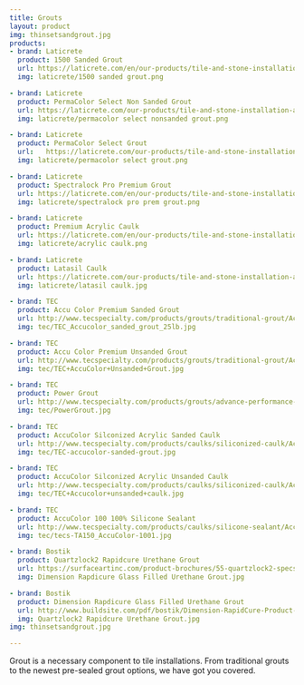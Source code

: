 ```yaml
---
title: Grouts
layout: product
img: thinsetsandgrout.jpg
products:
- brand: Laticrete
  product: 1500 Sanded Grout
  url: https://laticrete.com/en/our-products/tile-and-stone-installation-and-maintenance/grouts/cementitious-grouts/1500-sanded-grout
  img: laticrete/1500 sanded grout.png

- brand: Laticrete
  product: PermaColor Select Non Sanded Grout
  url: https://laticrete.com/our-products/tile-and-stone-installation-and-maintenance/grouts/cementitious-grouts/permacolor-select-ns-grout-base
  img: laticrete/permacolor select nonsanded grout.png

- brand: Laticrete
  product: PermaColor Select Grout
  url:   https://laticrete.com/our-products/tile-and-stone-installation-and-maintenance/grouts/cementitious-grouts/permacolor-select
  img: laticrete/permacolor select grout.png

- brand: Laticrete
  product: Spectralock Pro Premium Grout
  url: https://laticrete.com/en/our-products/tile-and-stone-installation-and-maintenance/grouts/epoxy-grouts/spectralock-pro-premium-grout
  img: laticrete/spectralock pro prem grout.png

- brand: Laticrete
  product: Premium Acrylic Caulk
  url: https://laticrete.com/en/our-products/tile-and-stone-installation-and-maintenance/caulks-and-sealants/acrylic-sealants/premium-acrylic-caulk
  img: laticrete/acrylic caulk.png

- brand: Laticrete
  product: Latasil Caulk
  url: https://laticrete.com/our-products/tile-and-stone-installation-and-maintenance/caulks-and-sealants/silicone-sealants/latasil
  img: laticrete/latasil caulk.jpg

- brand: TEC
  product: Accu Color Premium Sanded Grout
  url: http://www.tecspecialty.com/products/grouts/traditional-grout/AccuColor-Premium-Sanded-Grout.html#.V8iPNaMm6po
  img: tec/TEC_Accucolor_sanded_grout_25lb.jpg

- brand: TEC
  product: Accu Color Premium Unsanded Grout
  url: http://www.tecspecialty.com/products/grouts/traditional-grout/AccuColor-Premium-Unsanded-Grout.html#.V8iPcqMm6po
  img: tec/TEC+AccuColor+Unsanded+Grout.jpg

- brand: TEC
  product: Power Grout
  url: http://www.tecspecialty.com/products/grouts/advance-performance-grout/Power-Grout-Ultimate-Performance-Grout.html#.V8iPiaMm6po
  img: tec/PowerGrout.jpg

- brand: TEC
  product: AccuColor Silconized Acrylic Sanded Caulk
  url: http://www.tecspecialty.com/products/caulks/siliconized-caulk/AccuColor-Siliconized-Sanded-Acrylic-Caulk.html#.V8iRnKMm6po
  img: tec/TEC-accucolor-sanded-grout.jpg

- brand: TEC
  product: AccuColor Silconized Acrylic Unsanded Caulk
  url: http://www.tecspecialty.com/products/caulks/siliconized-caulk/AccuColor-Siliconized-Unsanded-Acrylic-Caulk.html#.V8iR8KMm6po
  img: tec/TEC+Accucolor+unsanded+caulk.jpg

- brand: TEC
  product: AccuColor 100 100% Silicone Sealant
  url: http://www.tecspecialty.com/products/caulks/silicone-sealant/AccuColor-100-100-Silicone-Sealant.html#.V8iSEaMm6po
  img: tec/tecs-TA150_AccuColor-1001.jpg

- brand: Bostik
  product: Quartzlock2 Rapidcure Urethane Grout
  url: https://surfaceartinc.com/product-brochures/55-quartzlock2-specs/file.html
  img: Dimension Rapdicure Glass Filled Urethane Grout.jpg

- brand: Bostik
  product: Dimension Rapdicure Glass Filled Urethane Grout
  url: http://www.buildsite.com/pdf/bostik/Dimension-RapidCure-Product-Data-1428059.pdf
  img: Quartzlock2 Rapidcure Urethane Grout.jpg
img: thinsetsandgrout.jpg

---
```


Grout is a necessary component to tile installations.  From traditional grouts to the newest pre-sealed grout options, we have got you covered.
